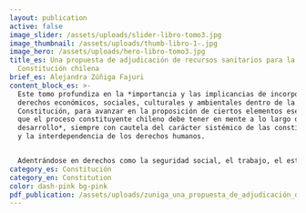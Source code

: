 ```yaml
---
layout: publication
active: false
image_slider: /assets/uploads/slider-libro-tomo3.jpg
image_thumbnail: /assets/uploads/thumb-libro-1-.jpg
image_hero: /assets/uploads/hero-libro-tomo3.jpg
title_es: Una propuesta de adjudicación de recursos sanitarios para la Nueva
  Constitución chilena
brief_es: Alejandra Zúñiga Fajuri
content_block_es: >-
  Este tomo profundiza en la *importancia y las implicancias de incorporar los
  derechos económicos, sociales, culturales y ambientales dentro de la
  Constitución, para avanzar en la proposición de ciertos elementos esenciales
  que el proceso constituyente chileno debe tener en mente a lo largo de su
  desarrollo*, siempre con cautela del carácter sistémico de las constituciones
  y la interdependencia de los derechos humanos.


  Adentrándose en derechos como la seguridad social, el trabajo, el estándar más alto de salud posible, la vivienda desde una perspectiva de un estándar de vida adecuado y la ciudad en el contexto de los DESCA, el tomo indaga en la utilización de nuevos instrumentos o enfoques para abordar el derecho a la educación, el derecho humano al agua y el saneamiento y el derecho a un medio ambiente sano, explorando incluso los aspectos de derechos humanos para hacer frente al cambio climático.
category_es: Constitución
category_en: Constitution
color: dash-pink bg-pink
pdf_publication: /assets/uploads/zuniga_una_propuesta_de_adjudicación_de_recursos_sanitarios_para_la_nueva_constitucion_chilena.pdf
---
```

